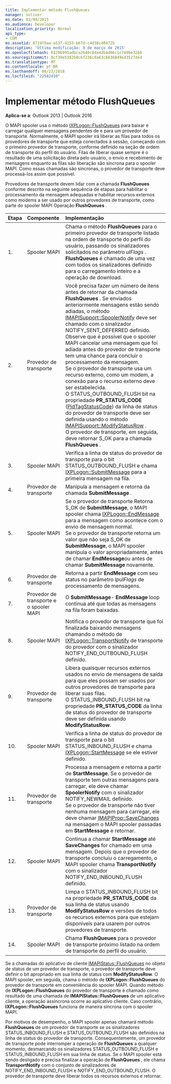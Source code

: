 ```yaml
---
title: Implementar método FlushQueues
manager: soliver
ms.date: 03/09/2015
ms.audience: Developer
localization_priority: Normal
api_type:
- COM
ms.assetid: 8719f8aa-a537-4253-b67d-c4d38c40472b
description: 'Última modificação: 9 de março de 2015'
ms.openlocfilehash: 01296995adbca2640c8da42b4d06c1c749be3266
ms.sourcegitcommit: 0cf39e5382b8c6f236c8a63c6036849ed3527ded
ms.translationtype: MT
ms.contentlocale: pt-BR
ms.lasthandoff: 08/23/2018
ms.locfileid: "22582410"
---
```

# <a name="implementing-the-flushqueues-method"></a>Implementar método FlushQueues

  
  
**Aplica-se a**: Outlook 2013 | Outlook 2016 
  
O MAPI spooler usa o método [IXPLogon::FlushQueues](ixplogon-flushqueues.md) para baixar e carregar qualquer mensagens pendentes de e para um provedor de transporte. Normalmente, o MAPI spooler irá liberar as filas para todos os provedores de transporte que esteja conectados à sessão, começando com o primeiro provedor de transporte, conforme definido na seção de ordem de transporte do perfil do usuário. Filas de liberar quase sempre é o resultado de uma solicitação direta pelo usuário, o envio e recebimento de mensagens enquanto as filas são liberação são síncrona para o spooler MAPI. Como essas chamadas são síncronas, o provedor de transporte deve processá-los assim que possível. 
  
Provedores de transporte devem lidar com a chamada **FlushQueues** conforme descrito na seguinte sequência de etapas para habilitar o processamento da mensagem adequadas e habilitar recursos externos como modems a ser usado por outros provedores de transporte, como parte do spooler MAPI Operação **FlushQueues** . 
  
|**Etapa**|**Componente**|**Implementação**|
|:-----|:-----|:-----|
|1.  <br/> |Spooler MAPI  <br/> |Chama o método **FlushQueues** para o primeiro provedor de transporte listado na ordem de transporte do perfil do usuário, passando os sinalizadores solicitados no parâmetro _ulFlags_ . **FlushQueues** é chamado de uma vez com todos os sinalizadores definido para o carregamento inteiro e a operação de download.  <br/> |
|2.  <br/> |Provedor de transporte  <br/> |Você precisa fazer um número de itens antes de retornar da chamada **FlushQueues** . Se enviados anteriormente mensagens estão sendo adiadas, o método [IMAPISupport::SpoolerNotify](imapisupport-spoolernotify.md) deve ser chamado com o sinalizador NOTIFY_SENT_DEFERRED definido. Observe que é possível que o spooler MAPI cancelar uma mensagem que foi adiada antes do provedor de transporte tem uma chance para concluir o processamento da mensagem.  <br/> Se o provedor de transporte usa um recurso externo, como um modem, a conexão para o recurso externo deve ser estabelecida.  <br/> O STATUS_OUTBOUND_FLUSH bit na propriedade **PR_STATUS_CODE** ([PidTagStatusCode](pidtagstatuscode-canonical-property.md)) da linha de status do provedor de transporte deve ser definida usando o método [IMAPISupport::ModifyStatusRow](imapisupport-modifystatusrow.md) .  <br/> O provedor de transporte, em seguida, deve retornar S_OK para a chamada **FlushQueues** .  <br/> |
|3.  <br/> |Spooler MAPI  <br/> |Verifica a linha de status do provedor de transporte para o bit STATUS_OUTBOUND_FLUSH e chama [IXPLogon::SubmitMessage](ixplogon-submitmessage.md) para a primeira mensagem na fila.  <br/> |
|4.  <br/> |Provedor de transporte  <br/> |Manipula a mensagem e retorna da chamada **SubmitMessage** .  <br/> |
|5.  <br/> |Spooler MAPI  <br/> |Se o provedor de transporte Retorna S_OK de **SubmitMessage**, o MAPI spooler chama [IXPLogon::EndMessage](ixplogon-endmessage.md) para a mensagem como acontece com o envio de mensagem normal.  <br/> Se o provedor de transporte retorna um valor que não seja S_OK de **SubmitMessage**, o MAPI spooler manipula o valor apropriadamente, antes de chamar **EndMessage**ou antes de chamar **SubmitMessage** novamente.  <br/> |
|6.  <br/> |Provedor de transporte  <br/> |Retorna a partir **EndMessage** com seu status no parâmetro _lpulFlags_ de processamento de mensagens.  <br/> |
|7.  <br/> |Provedor de transporte e o spooler MAPI  <br/> |O **SubmitMessage**- **EndMessage** loop continua até que todas as mensagens na fila foram baixadas.  <br/> |
|8.  <br/> |Spooler MAPI  <br/> |Notifica o provedor de transporte que foi finalizada baixando mensagens chamando o método de [IXPLogon::TransportNotify](ixplogon-transportnotify.md) de transporte do provedor com o sinalizador NOTIFY_END_OUTBOUND_FLUSH definido.  <br/> |
|9.  <br/> |Provedor de transporte  <br/> |Libera quaisquer recursos externos usados no envio de mensagens de saída para que eles possam ser usados por outros provedores de transporte para liberar suas filas.  <br/> O STATUS_INBOUND_FLUSH bit na propriedade **PR_STATUS_CODE** da linha de status do provedor de transporte deve ser definida usando **ModifyStatusRow**.  <br/> |
|10.  <br/> |Spooler MAPI  <br/> |Verifica a linha de status do provedor de transporte para o bit STATUS_INBOUND_FLUSH e chama [IXPLogon::StartMessage](ixplogon-startmessage.md) se ele estiver definido.  <br/> |
|11.  <br/> |Provedor de transporte  <br/> |Processa a mensagem e retorna a partir de **StartMessage**. Se o provedor de transporte tem outras mensagens para carregar, ele deve chamar **SpoolerNotify** com o sinalizador NOTIFY_NEWMAIL definido.  <br/> Se o provedor de transporte não tiver nenhuma mensagem para carregar, ele deve chamar [IMAPIProp::SaveChanges](imapiprop-savechanges.md) na mensagem o MAPI spooler passadas em **StartMessage** e retornar.  <br/> |
|12.  <br/> |Spooler MAPI  <br/> |Continua a chamar **StartMessage** até **SaveChanges** for chamado em uma mensagem. Depois que o provedor de transporte concluiu o carregamento, o MAPI spooler chama **TransportNotify** com o sinalizador NOTIFY_END_INBOUND_FLUSH definido.  <br/> |
|13.  <br/> |Provedor de transporte  <br/> |Limpa o STATUS_INBOUND_FLUSH bit na propriedade **PR_STATUS_CODE** da sua linha de status usando **ModifyStatusRow** e versões de todos os recursos externos para que estejam disponíveis para usarem por outros provedores de transporte.  <br/> |
|14.  <br/> |Spooler MAPI  <br/> |Chama **FlushQueues** para o provedor de transporte próximo listado na ordem de transporte do perfil do usuário.  <br/> |
   
Se a chamadas do aplicativo de cliente [IMAPIStatus::FlushQueues](imapistatus-flushqueues.md) no objeto de status de um provedor de transporte, o provedor de transporte deve definir o bit apropriado em sua linha de status com **ModifyStatusRow**. O MAPI spooler, em seguida, chama o método de **IXPLogon::FlushQueues** do provedor de transporte em conveniência do spooler MAPI. Quando método de **IXPLogon::FlushQueues** do provedor de transporte é chamado como resultado de uma chamada de **IMAPIStatus::FlushQueues** de um aplicativo cliente, a operação assíncrona ocorre ao aplicativo cliente. Caso contrário, **IXPLogon::FlushQueues** funciona de maneira síncrona com o spooler MAPI. 
  
Por motivos de desempenho, o MAPI spooler apenas chamará método **FlushQueues** de um provedor de transporte se os sinalizadores STATUS_INBOUND_FLUSH e STATUS_OUTBOUND_FLUSH são definidos na linha de status do provedor de transporte. Consequentemente, um provedor de transporte pode interromper a operação de **FlushQueues** a qualquer momento, desmarcando os sinalizadores STATUS_OUTBOUND_FLUSH e STATUS_INBOUND_FLUSH em sua linha de status. Se o MAPI spooler está sendo desligado e precisa finalizar a operação de **FlushQueues** , ele chama **TransportNotify** com o conjunto de sinalizadores de NOTIFY_END_INBOUND_FLUSH e NOTIFY_END_OUTBOUND_FLUSH. O provedor de transporte deve liberar todos os recursos externos e retornar. 
  

